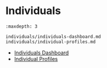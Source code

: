 # Individuals

```{toctree}
:maxdepth: 3

individuals/individuals-dashboard.md
individuals/individual-profiles.md
```

- [Individuals Dashboard](./individuals/individuals-dashboard.md)
- [Individual Profiles](./individuals/individual-profiles.md)
